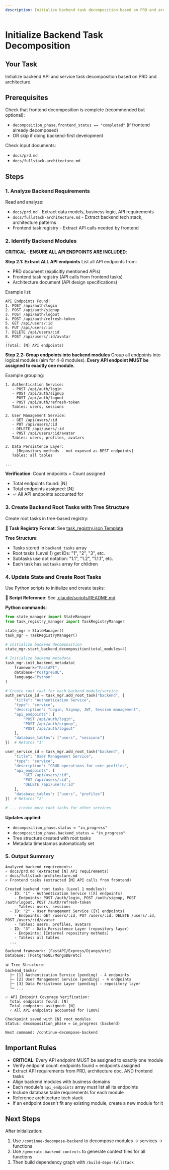 ```yaml
---
description: Initialize backend task decomposition based on PRD and architecture
---
```


# Initialize Backend Task Decomposition

## Your Task
Initialize backend API and service task decomposition based on PRD and architecture.

## Prerequisites
Check that frontend decomposition is complete (recommended but optional):
- `decomposition_phase.frontend_status == "completed"` (if frontend already decomposed)
- OR skip if doing backend-first development

Check input documents:
- `docs/prd.md`
- `docs/fullstack-architecture.md`

## Steps

### 1. Analyze Backend Requirements
Read and analyze:
- `docs/prd.md` - Extract data models, business logic, API requirements
- `docs/fullstack-architecture.md` - Extract backend tech stack, architecture patterns
- Frontend task registry - Extract API calls needed by frontend

### 2. Identify Backend Modules

**CRITICAL - ENSURE ALL API ENDPOINTS ARE INCLUDED**:

**Step 2.1: Extract ALL API endpoints**
List all API endpoints from:
- PRD document (explicitly mentioned APIs)
- Frontend task registry (API calls from frontend tasks)
- Architecture document (API design specifications)

Example list:
```
API Endpoints Found:
1. POST /api/auth/login
2. POST /api/auth/signup
3. POST /api/auth/logout
4. POST /api/auth/refresh-token
5. GET /api/users/:id
6. PUT /api/users/:id
7. DELETE /api/users/:id
8. POST /api/users/:id/avatar
...
(Total: [N] API endpoints)
```

**Step 2.2: Group endpoints into backend modules**
Group all endpoints into logical modules (aim for 4-8 modules).
**Every API endpoint MUST be assigned to exactly one module.**

Example grouping:
```
1. Authentication Service:
   - POST /api/auth/login
   - POST /api/auth/signup
   - POST /api/auth/logout
   - POST /api/auth/refresh-token
   Tables: users, sessions

2. User Management Service:
   - GET /api/users/:id
   - PUT /api/users/:id
   - DELETE /api/users/:id
   - POST /api/users/:id/avatar
   Tables: users, profiles, avatars

3. Data Persistence Layer:
   - [Repository methods - not exposed as REST endpoints]
   Tables: all tables

...
```

**Verification**: Count endpoints = Count assigned
- Total endpoints found: [N]
- Total endpoints assigned: [N]
- ✓ All API endpoints accounted for

### 3. Create Backend Root Tasks with Tree Structure
Create root tasks in tree-based registry:

**📄 Task Registry Format**: See [task_registry.json Template](../templates/task_registry.json.template)

**Tree Structure**:
- Tasks stored in `backend_tasks` array
- Root tasks (Level 1) get IDs: "1", "2", "3", etc.
- Subtasks use dot notation: "1.1", "1.2", "1.1.1", etc.
- Each task has `subtasks` array for children

### 4. Update State and Create Root Tasks
Use Python scripts to initialize and create tasks:

**📄 Script Reference**: See [.claude/scripts/README.md](../.claude/scripts/README.md)

**Python commands**:
```python
from state_manager import StateManager
from task_registry_manager import TaskRegistryManager

state_mgr = StateManager()
task_mgr = TaskRegistryManager()

# Initialize backend decomposition
state_mgr.start_backend_decomposition(total_modules=4)

# Initialize backend metadata
task_mgr.init_backend_metadata(
    framework="FastAPI",
    database="PostgreSQL",
    language="Python"
)

# Create root task for each backend module/service
auth_service_id = task_mgr.add_root_task("backend", {
    "title": "Authentication Service",
    "type": "service",
    "description": "Login, Signup, JWT, Session management",
    "api_endpoints": [
        "POST /api/auth/login",
        "POST /api/auth/signup",
        "POST /api/auth/logout"
    ],
    "database_tables": ["users", "sessions"]
})  # Returns "1"

user_service_id = task_mgr.add_root_task("backend", {
    "title": "User Management Service",
    "type": "service",
    "description": "CRUD operations for user profiles",
    "api_endpoints": [
        "GET /api/users/:id",
        "PUT /api/users/:id",
        "DELETE /api/users/:id"
    ],
    "database_tables": ["users", "profiles"]
})  # Returns "2"

# ... create more root tasks for other services
```

**Updates applied**:
- `decomposition_phase.status = "in_progress"`
- `decomposition_phase.backend_status = "in_progress"`
- Tree structure created with root tasks
- Metadata timestamps automatically set

### 5. Output Summary
```
Analyzed backend requirements:
✓ docs/prd.md (extracted [N] API requirements)
✓ docs/fullstack-architecture.md
✓ Frontend tasks (extracted [M] API calls from frontend)

Created backend root tasks (Level 1 modules):
  - ID: "1" - Authentication Service ([X] endpoints)
    - Endpoints: POST /auth/login, POST /auth/signup, POST /auth/logout, POST /auth/refresh-token
    - Tables: users, sessions
  - ID: "2" - User Management Service ([Y] endpoints)
    - Endpoints: GET /users/:id, PUT /users/:id, DELETE /users/:id, POST /users/:id/avatar
    - Tables: users, profiles, avatars
  - ID: "3" - Data Persistence Layer (repository layer)
    - Endpoints: [Internal repository methods]
    - Tables: all tables
  ...

Backend framework: [FastAPI/Express/Django/etc]
Database: [PostgreSQL/MongoDB/etc]

📊 Tree Structure:
backend_tasks/
  ├─ [1] Authentication Service (pending) - 4 endpoints
  ├─ [2] User Management Service (pending) - 4 endpoints
  ├─ [3] Data Persistence Layer (pending) - repository layer
  └─ ...

✅ API Endpoint Coverage Verification:
  Total endpoints found: [N]
  Total endpoints assigned: [N]
  ✓ All API endpoints accounted for (100%)

Checkpoint saved with [N] root modules
Status: decomposition_phase = in_progress (backend)

Next command: /continue-decompose-backend
```

## Important Rules
- **CRITICAL**: Every API endpoint MUST be assigned to exactly one module
- Verify endpoint count: endpoints found = endpoints assigned
- Extract API requirements from PRD, architecture doc, AND frontend tasks
- Align backend modules with business domains
- Each module's `api_endpoints` array must list all its endpoints
- Include database table requirements for each module
- Reference architecture tech stack
- If an endpoint doesn't fit any existing module, create a new module for it

## Next Steps
After initialization:
1. Use `/continue-decompose-backend` to decompose modules → services → functions
2. Use `/generate-backend-contexts` to generate context files for all functions
3. Then build dependency graph with `/build-deps-fullstack`

````
